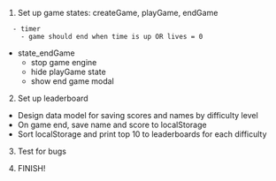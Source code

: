 1. Set up game states: createGame, playGame, endGame
  <!-- - state_createGame
    - show createGame card
    - Input username
    - Select difficulty
  - state_playGame
    - hide createGame card
    - start game engine
      - scoring of points
      - collission events
      - lives -->
      - timer
        - game should end when time is up OR lives = 0
  - state_endGame
    - stop game engine
    - hide playGame state
    - show end game modal


2. Set up leaderboard
  - Design data model for saving scores and names by difficulty level
  - On game end, save name and score to localStorage
  - Sort localStorage and print top 10 to leaderboards for each difficulty

3. Test for bugs

4. FINISH!
